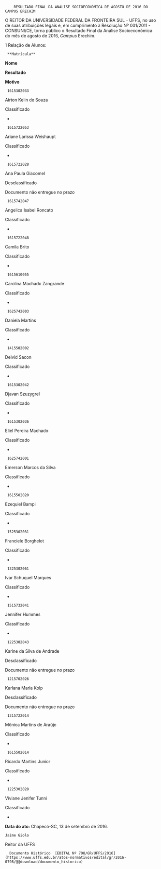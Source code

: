         RESULTADO FINAL DA ANÁLISE SOCIOECONÔMICA DE AGOSTO DE 2016 DO CAMPUS ERECHIM  

O REITOR DA UNIVERSIDADE FEDERAL DA FRONTEIRA SUL - UFFS, no uso de suas atribuições legais e, em cumprimento à Resolução Nº 001/2011 - CONSUNI/CE, torna público o Resultado Final da Análise Socioeconômica do mês de agosto de 2016, *Campus* Erechim.

 1 Relação de Alunos:

     **Matrícula**

   **Nome**

   **Resultado**

   **Motivo**

     1615302033

   Airton Kelin de Souza

   Classificado

   -

     1615722053

   Ariane Larissa Weishaupt

   Classificado

   -

     1615722028

   Ana Paula Giacomel

   Desclassificado

   Documento não entregue no prazo

     1615742047

   Angelica Isabel Roncato

   Classificado

   -

     1615722048

   Camila Brito

   Classificado

   -

     1615610055

   Carolina Machado Zangrande

   Classificado

   -

     1625742003

   Daniela Martins 

   Classificado

   -

     1415502002

   Deivid Sacon

   Classificado

   -

     1615302042

   Djavan Szuzygrel

   Classificado

   -

     1615302036

   Eliel Pereira Machado 

   Classificado

   -

     1625742001

   Emerson Marcos da Silva

   Classificado

   -

     1615502020

   Ezequiel Bampi

   Classificado

   -

     1525302031

   Franciele Borghelot

   Classificado

   -

     1325302061

   Ivar Schuquel Marques 

   Classificado

   -

     1515732041

   Jennifer Hummes

   Classificado

   -

     1225302043

   Karine da Silva de Andrade

   Desclassificado

   Documento não entregue no prazo

     1215702026

   Karlana Marla Kolp

   Desclassificado

   Documento não entregue no prazo

     1315722014

   Mônica Martins de Araújo

   Classificado

   -

     1615502014

   Ricardo Martins Junior

   Classificado

   -

     1225302028

   Viviane Jenifer Tunni

   Classificado

   -

      

   **Data do ato:** Chapecó-SC, 13 de setembro de 2016.   
 

    Jaime Giolo   
 Reitor da UFFS 

      Documento Histórico  [EDITAL Nº 798/GR/UFFS/2016](https://www.uffs.edu.br/atos-normativos/edital/gr/2016-0798/@@download/documento_historico)     
      